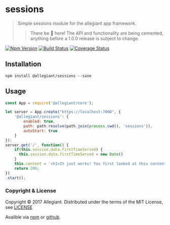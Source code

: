 # sessions

> Simple sessions module for the allegiant app framework.
>> There be 🐲 here! The API and functionality are being cemented, anything before a 1.0.0 release is subject to change.

[![Npm Version](https://img.shields.io/npm/v/@allegiant/sessions.svg)](https://www.npmjs.com/package/@allegiant/sessions)
[![Build Status](https://travis-ci.org/allegiant-js/sessions.svg?branch=master)](https://travis-ci.org/allegiant-js/sessions.svg?branch=master)
[![Coverage Status](https://coveralls.io/repos/github/allegiant-js/sessions/badge.svg?branch=master)](https://coveralls.io/github/allegiant-js/sessions?branch=master)


## Installation

```
npm install @allegiant/sessions --save
```

## Usage

```js
const App = require('@allegiant/core');

let server = App.create("https://localhost:7000", { 
    '@allegiant/sessions': {
        enabled: true,
        path: path.resolve(path.join(process.cwd(), 'sessions')),
		autoStart: true
    }
});
server.get('/', function() {
    if(this.session.data.firstTimeServed) {
      this.session.data.firstTimeServed = new Date()
    }
    this.content = `<h1>It just works! You first looked at this content on ${this.session.data.firstTimeServed}</h1>`;
    return 200;
})
.start();
```


### Copyright & License

Copyright &copy; 2017 Allegiant. Distributed under the terms of the MIT License, see [LICENSE](https://github.com/allegiant-js/sessions/blob/master/LICENSE)

Availble via [npm](https://www.npmjs.com/package/@allegiant/sessions) or [github](https://github.com/allegiant-js/sessions).
